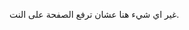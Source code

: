 غير اي شيء هنا عشان ترفع الصفحة على النت.
<!--stackedit_data:
eyJoaXN0b3J5IjpbOTk3NDIwNTYyLC0xOTQ5ODI0NjU4LDI3ND
M5MTQzMCwtNTM0NTYyNDY0LDI3NDM5MTQzMCwtNTM0NTYyNDY0
LDI3NDM5MTQzMCwtNTM0NTYyNDY0LC01MTMwOTc5MzYsLTYzNj
E5NjMwNF19
-->